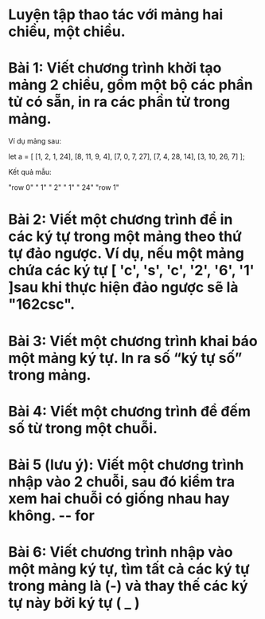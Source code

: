 # Luyện tập thao tác với mảng hai chiều, một chiều.


# Bài 1: Viết chương trình khởi tạo mảng 2 chiều, gồm một bộ các phần tử có sẵn, in ra các phần tử trong mảng.

Ví dụ mảng sau:

let a = [
   [1, 2, 1, 24],
   [8, 11, 9, 4],
   [7, 0, 7, 27],
   [7, 4, 28, 14],
   [3, 10, 26, 7]
];

Kết quả mẫu:

"row 0"
" 1"
" 2"
" 1"
" 24"
"row 1"

# Bài 2: Viết một chương trình để in các ký tự trong một mảng theo thứ tự đảo ngược. Ví dụ, nếu một mảng chứa các ký tự [ 'c', 's', 'c', '2', '6', '1' ]sau khi thực hiện đảo ngược sẽ là "162csc".

# Bài 3: Viết một chương trình khai báo một mảng ký tự. In ra số “ký tự số” trong mảng.

# Bài 4: Viết một chương trình để đếm số từ trong một chuỗi.

# Bài 5 (lưu ý): Viết một chương trình nhập vào 2 chuỗi, sau đó kiểm tra xem hai chuỗi có giống nhau hay không. -- for

# Bài 6: Viết chương trình nhập vào một mảng ký tự, tìm tất cả các ký tự trong mảng là (-) và thay thế các ký tự này bởi ký tự ( _ )